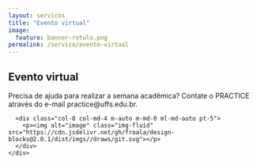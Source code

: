 ```yaml
---
layout: servicos
title: "Evento virtual"
image:
  feature: banner-rotulo.png
permalink: /servico/evento-virtual
---
```


<section class="fdb-block">
  <div class="container">
    <div class="row align-items-center pt-2">
      <div class="col-12 col-md-8 col-lg-7">
        <h2>Evento virtual</h2>
        <p class="lead">Precisa de ajuda para realizar a semana acadêmica? Contate o PRACTICE através do e-mail practice@uffs.edu.br.</p>
      </div>

      <div class="col-8 col-md-4 m-auto m-md-0 ml-md-auto pt-5">
        <p><img alt="image" class="img-fluid" src="https://cdn.jsdelivr.net/gh/froala/design-blocks@2.0.1/dist/imgs//draws/git.svg"></p>
      </div>
    </div>
  </div>
</section>